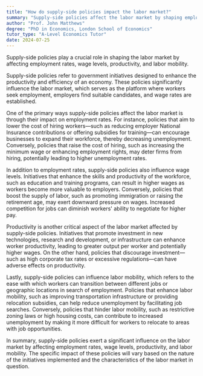 ```yaml
---
title: "How do supply-side policies impact the labor market?"
summary: "Supply-side policies affect the labor market by shaping employment rates, wage levels, productivity, and labor mobility, ultimately influencing overall economic performance and workforce dynamics."
author: "Prof. John Matthews"
degree: "PhD in Economics, London School of Economics"
tutor_type: "A-Level Economics Tutor"
date: 2024-07-25
---
```


Supply-side policies play a crucial role in shaping the labor market by affecting employment rates, wage levels, productivity, and labor mobility.

Supply-side policies refer to government initiatives designed to enhance the productivity and efficiency of an economy. These policies significantly influence the labor market, which serves as the platform where workers seek employment, employers find suitable candidates, and wage rates are established.

One of the primary ways supply-side policies affect the labor market is through their impact on employment rates. For instance, policies that aim to lower the cost of hiring workers—such as reducing employer National Insurance contributions or offering subsidies for training—can encourage businesses to expand their workforce, thereby decreasing unemployment. Conversely, policies that raise the cost of hiring, such as increasing the minimum wage or enhancing employment rights, may deter firms from hiring, potentially leading to higher unemployment rates.

In addition to employment rates, supply-side policies also influence wage levels. Initiatives that enhance the skills and productivity of the workforce, such as education and training programs, can result in higher wages as workers become more valuable to employers. Conversely, policies that boost the supply of labor, such as promoting immigration or raising the retirement age, may exert downward pressure on wages. Increased competition for jobs can diminish workers' ability to negotiate for higher pay.

Productivity is another critical aspect of the labor market affected by supply-side policies. Initiatives that promote investment in new technologies, research and development, or infrastructure can enhance worker productivity, leading to greater output per worker and potentially higher wages. On the other hand, policies that discourage investment—such as high corporate tax rates or excessive regulations—can have adverse effects on productivity.

Lastly, supply-side policies can influence labor mobility, which refers to the ease with which workers can transition between different jobs or geographic locations in search of employment. Policies that enhance labor mobility, such as improving transportation infrastructure or providing relocation subsidies, can help reduce unemployment by facilitating job searches. Conversely, policies that hinder labor mobility, such as restrictive zoning laws or high housing costs, can contribute to increased unemployment by making it more difficult for workers to relocate to areas with job opportunities.

In summary, supply-side policies exert a significant influence on the labor market by affecting employment rates, wage levels, productivity, and labor mobility. The specific impact of these policies will vary based on the nature of the initiatives implemented and the characteristics of the labor market in question.
    